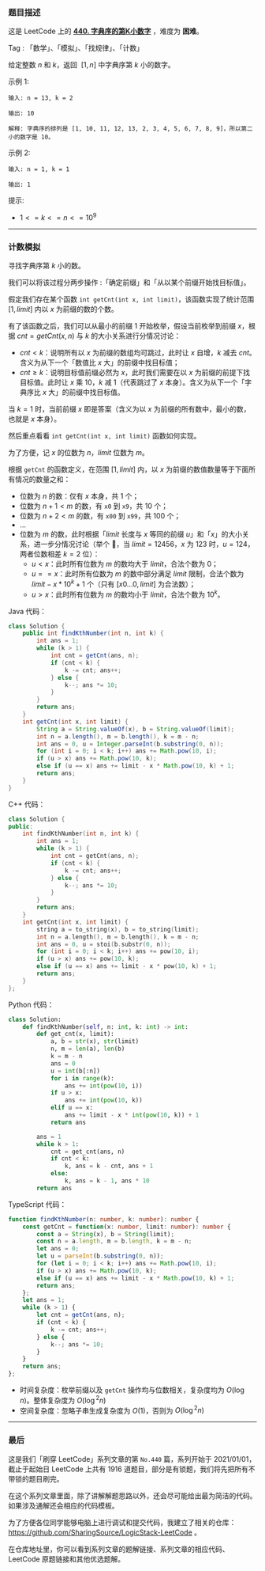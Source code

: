 ### 题目描述

这是 LeetCode 上的 **[440. 字典序的第K小数字](https://leetcode-cn.com/problems/k-th-smallest-in-lexicographical-order/solution/by-ac_oier-m3zl/)** ，难度为 **困难**。

Tag : 「数学」、「模拟」、「找规律」、「计数」



给定整数 $n$ 和 $k$，返回  $[1, n]$ 中字典序第 $k$ 小的数字。

示例 1:
```
输入: n = 13, k = 2

输出: 10

解释: 字典序的排列是 [1, 10, 11, 12, 13, 2, 3, 4, 5, 6, 7, 8, 9]，所以第二小的数字是 10。
```
示例 2:
```
输入: n = 1, k = 1

输出: 1
```

提示:
* $1 <= k <= n <= 10^9$

---

### 计数模拟

寻找字典序第 $k$ 小的数。

我们可以将该过程分两步操作 :「确定前缀」和「从以某个前缀开始找目标值」。

假定我们存在某个函数 `int getCnt(int x, int limit)`，该函数实现了统计范围 $[1, limit]$ 内以 $x$ 为前缀的数的个数。

有了该函数之后，我们可以从最小的前缀 $1$ 开始枚举，假设当前枚举到前缀 $x$，根据 $cnt = getCnt(x, n)$ 与 $k$ 的大小关系进行分情况讨论：

* $cnt < k$：说明所有以 $x$ 为前缀的数组均可跳过，此时让 $x$ 自增，$k$ 减去 $cnt$。含义为从下一个「数值比 $x$ 大」的前缀中找目标值；
* $cnt \geqslant k$：说明目标值前缀必然为 $x$，此时我们需要在以 $x$ 为前缀的前提下找目标值。此时让 $x$ 乘 $10$，$k$ 减 $1$（代表跳过了 $x$ 本身）。含义为从下一个「字典序比 $x$ 大」的前缀中找目标值。

当 $k = 1$ 时，当前前缀 $x$ 即是答案（含义为以 $x$ 为前缀的所有数中，最小的数，也就是 $x$ 本身）。

然后重点看看 `int getCnt(int x, int limit)` 函数如何实现。

为了方便，记 $x$ 的位数为 $n$，$limit$ 位数为 $m$。

根据 `getCnt` 的函数定义，在范围 $[1, limit]$ 内，以 $x$ 为前缀的数值数量等于下面所有情况的数量之和：

* 位数为 $n$ 的数：仅有 $x$ 本身，共 $1$ 个；
* 位数为 $n + 1 < m$ 的数，有 `x0` 到 `x9`，共 $10$ 个；
* 位数为 $n + 2 < m$ 的数，有 `x00` 到 `x99`，共 $100$ 个；
* ...
* 位数为 $m$ 的数，此时根据「$limit$ 长度与 $x$ 等同的前缀 $u$」和「$x$」的大小关系，进一步分情况讨论（举个 🌰，当 $limit = 12456$，$x$ 为 $123$ 时，$u = 124$，两者位数相差 $k = 2$ 位）：
    * $u < x$：此时所有位数为 $m$ 的数均大于 $limit$，合法个数为 $0$；
    * $u == x$：此时所有位数为 $m$ 的数中部分满足 $limit$ 限制，合法个数为 $limit - x * 10^k + 1$ 个（只有 $[x0...0, limit]$ 为合法数）；
    * $u > x$：此时所有位数为 $m$ 的数均小于 $limit$，合法个数为 $10^k$。

Java 代码：
```Java
class Solution {
    public int findKthNumber(int n, int k) {
        int ans = 1;
        while (k > 1) {
            int cnt = getCnt(ans, n);
            if (cnt < k) {
                k -= cnt; ans++;
            } else {
                k--; ans *= 10;
            }
        }
        return ans;
    }
    int getCnt(int x, int limit) {
        String a = String.valueOf(x), b = String.valueOf(limit);
        int n = a.length(), m = b.length(), k = m - n;
        int ans = 0, u = Integer.parseInt(b.substring(0, n));
        for (int i = 0; i < k; i++) ans += Math.pow(10, i);
        if (u > x) ans += Math.pow(10, k);
        else if (u == x) ans += limit - x * Math.pow(10, k) + 1;
        return ans;
    }
}
```
C++ 代码：
```C++
class Solution {
public:
    int findKthNumber(int n, int k) {
        int ans = 1;
        while (k > 1) {
            int cnt = getCnt(ans, n);
            if (cnt < k) {
                k -= cnt; ans++;
            } else {
                k--; ans *= 10;
            }
        }
        return ans;
    }
    int getCnt(int x, int limit) {
        string a = to_string(x), b = to_string(limit);
        int n = a.length(), m = b.length(), k = m - n;
        int ans = 0, u = stoi(b.substr(0, n));
        for (int i = 0; i < k; i++) ans += pow(10, i);
        if (u > x) ans += pow(10, k);
        else if (u == x) ans += limit - x * pow(10, k) + 1;
        return ans;
    }
};
```
Python 代码：
```Python
class Solution:
    def findKthNumber(self, n: int, k: int) -> int:
        def get_cnt(x, limit):
            a, b = str(x), str(limit)
            n, m = len(a), len(b)
            k = m - n
            ans = 0
            u = int(b[:n])
            for i in range(k):
                ans += int(pow(10, i))
            if u > x:
                ans += int(pow(10, k))
            elif u == x:
                ans += limit - x * int(pow(10, k)) + 1
            return ans

        ans = 1
        while k > 1:
            cnt = get_cnt(ans, n)
            if cnt < k:
                k, ans = k - cnt, ans + 1
            else:
                k, ans = k - 1, ans * 10
        return ans
```
TypeScript 代码：
```TypeScript
function findKthNumber(n: number, k: number): number {
    const getCnt = function(x: number, limit: number): number {
        const a = String(x), b = String(limit);
        const n = a.length, m = b.length, k = m - n;
        let ans = 0;
        let u = parseInt(b.substring(0, n));
        for (let i = 0; i < k; i++) ans += Math.pow(10, i);
        if (u > x) ans += Math.pow(10, k);
        else if (u == x) ans += limit - x * Math.pow(10, k) + 1;
        return ans;
    };
    let ans = 1;
    while (k > 1) {
        let cnt = getCnt(ans, n);
        if (cnt < k) {
            k -= cnt; ans++;
        } else {
            k--; ans *= 10;
        }
    }
    return ans;
};
```
* 时间复杂度：枚举前缀以及 `getCnt` 操作均与位数相关，复杂度均为 $O(\log{n})$。整体复杂度为 $O(\log{^2}{n})$
* 空间复杂度：忽略子串生成复杂度为 $O(1)$，否则为 $O(\log{^2}{n})$

---

### 最后

这是我们「刷穿 LeetCode」系列文章的第 `No.440` 篇，系列开始于 2021/01/01，截止于起始日 LeetCode 上共有 1916 道题目，部分是有锁题，我们将先把所有不带锁的题目刷完。

在这个系列文章里面，除了讲解解题思路以外，还会尽可能给出最为简洁的代码。如果涉及通解还会相应的代码模板。

为了方便各位同学能够电脑上进行调试和提交代码，我建立了相关的仓库：https://github.com/SharingSource/LogicStack-LeetCode 。

在仓库地址里，你可以看到系列文章的题解链接、系列文章的相应代码、LeetCode 原题链接和其他优选题解。

